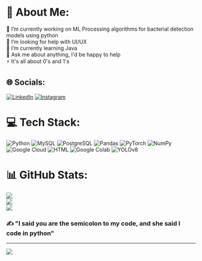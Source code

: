 # 💫 About Me:
🔭 I’m currently working on ML Processing algorithms for bacterial detection models using python<br>🤝 I’m looking for help with UI/UX<br>🌱 I’m currently learning Java<br>💬 Ask me about anything, I'd be happy to help<br>⚡ It's all about 0's and 1's


## 🌐 Socials:
[![LinkedIn](https://img.shields.io/badge/LinkedIn-%230077B5.svg?logo=linkedin&logoColor=white)](https://linkedin.com/in/netra-gupta-898ba4204) [![Instagram](https://img.shields.io/badge/Instagram-%23E4405F.svg?logo=Instagram&logoColor=white)](https://instagram.com/netra_raawat)

# 💻 Tech Stack:
![Python](https://img.shields.io/badge/Python-14354C?style=for-the-badge&logo=python&logoColor=white) 
![MySQL](https://img.shields.io/badge/MySQL-00000F?style=for-the-badge&logo=mysql&logoColor=white) 
![PostgreSQL](https://img.shields.io/badge/PostgreSQL-316192?style=for-the-badge&logo=postgresql&logoColor=white) 
![Pandas](https://img.shields.io/badge/pandas-%23150458.svg?style=for-the-badge&logo=pandas&logoColor=white) 
![PyTorch](https://img.shields.io/badge/PyTorch-%23EE4C2C.svg?style=for-the-badge&logo=PyTorch&logoColor=white) 
![NumPy](https://img.shields.io/badge/numpy-%23013243.svg?style=for-the-badge&logo=numpy&logoColor=white) 
![Google Cloud](https://img.shields.io/badge/Google%20Cloud-%234285F4.svg?style=for-the-badge&logo=google-cloud&logoColor=white) 
![HTML](https://img.shields.io/badge/HTML-239120?style=for-the-badge&logo=html5&logoColor=white) 
![Google Colab](https://img.shields.io/badge/Google_Colab-D8B70A?style=for-the-badge&logo=google-colab&logoColor=white)
![YOLOv8](https://img.shields.io/badge/YOLOv8-3E75EB?style=for-the-badge&logo=https://avatars.githubusercontent.com/u/26833451?s=280&v=4&logoColor=white)

# 📊 GitHub Stats:
![](https://github-readme-stats.vercel.app/api?username=assholeonlyur&theme=dark&hide_border=false&include_all_commits=true&count_private=true)<br/>
![](https://github-readme-streak-stats.herokuapp.com/?user=assholeonlyur&theme=dark&hide_border=false)<br/>
![](https://github-readme-stats.vercel.app/api/top-langs/?username=assholeonlyur&theme=dark&hide_border=false&include_all_commits=true&count_private=true&layout=compact)

### ✍️ "I said you are the semicolon to my code, and she said I code in python"

---
[![](https://visitcount.itsvg.in/api?id=assholeonlyur&icon=0&color=12)](https://visitcount.itsvg.in)
